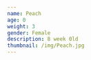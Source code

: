 ```yaml
---
name: Peach
age: 0
weight: 3
gender: Female
description: 8 week 0ld
thumbnail: /img/Peach.jpg
---
```


